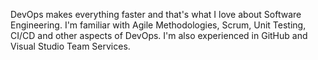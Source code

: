  DevOps makes everything faster and that's what I love about Software Engineering. I'm familiar with Agile Methodologies, Scrum, Unit Testing, CI/CD and other aspects of DevOps. I'm also experienced in GitHub and Visual Studio Team Services. 